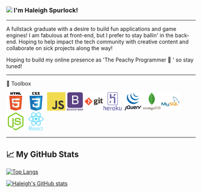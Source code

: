### <img src="https://raw.githubusercontent.com/MartinHeinz/MartinHeinz/master/wave.gif" width="30px"> I'm Haleigh Spurlock!

---

A fullstack graduate with a desire to build fun applications and game engines! I am fabulous at front-end, but I prefer to stay ballin' in the back-end. Hoping to help impact the tech community with creative content and collaborate on sick projects along the way!

Hoping to build my online presence as 'The Peachy Programmer 🍑 ' so stay tuned!

---

🧰 Toolbox

<img src="https://github.com/devicons/devicon/blob/master/icons/html5/html5-original-wordmark.svg" alt="HTML logo" width="50x" height="50px"> <img src="https://github.com/devicons/devicon/blob/master/icons/css3/css3-original-wordmark.svg" alt="CSS logo" width="50x" height="50px"> <img src="https://github.com/devicons/devicon/blob/master/icons/javascript/javascript-original.svg" alt="JavaScript logo" width="50x" height="50px"><img src="https://github.com/devicons/devicon/blob/master/icons/bootstrap/bootstrap-plain-wordmark.svg" alt="Bootstrap logo" width="50x" height="50px"><img src="https://github.com/devicons/devicon/blob/master/icons/git/git-original-wordmark.svg" alt="Git logo" width="50x" height="50px"><img src="https://github.com/devicons/devicon/blob/master/icons/heroku/heroku-original-wordmark.svg" alt="Heroku logo" width="50x" height="50px"> <img src="https://github.com/devicons/devicon/blob/master/icons/jquery/jquery-original-wordmark.svg" alt="jQuery logo" width="50x" height="50px"><img src="https://github.com/devicons/devicon/blob/master/icons/mongodb/mongodb-original-wordmark.svg" alt="Mongodb logo" width="50x" height="50px"><img src="https://github.com/devicons/devicon/blob/master/icons/mysql/mysql-original-wordmark.svg" alt="mysql logo" width="50x" height="50px"><img src="https://github.com/devicons/devicon/blob/master/icons/nodejs/nodejs-original.svg" alt="nodejs logo" width="50x" height="50px"> <img src="https://github.com/devicons/devicon/blob/master/icons/react/react-original-wordmark.svg" alt="react logo" width="50x" height="50px">

---

## &#x1f4c8; My GitHub Stats
                           
[![Top Langs](https://github-readme-stats.vercel.app/api/top-langs/?username=haleighspurlock&theme=radical)](https://github.com/anuraghazra/github-readme-stats)

[![Haleigh's GitHub stats](https://github-readme-stats.vercel.app/api?username=haleighspurlock&theme=radical)](https://github.com/anuraghazra/github-readme-stats)

